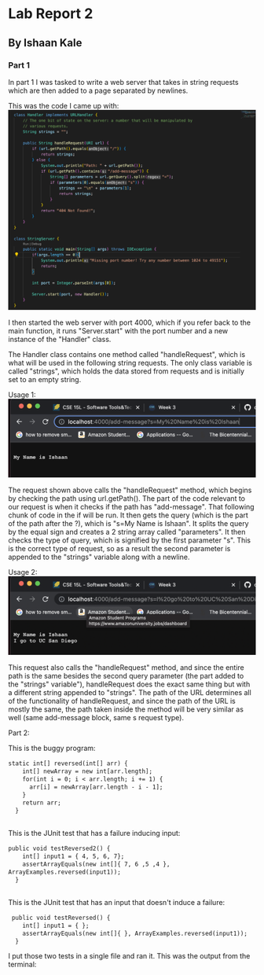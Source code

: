 # Lab Report 2
## By Ishaan Kale

### Part 1

In part 1 I was tasked to write a web server that takes in string requests which are then added
to a page separated by newlines.

This was the code I came up with:
![Image](ss1.png)

I then started the web server with port 4000, which if you refer back to the main function,
it runs "Server.start" with the port number and a new instance of the "Handler" class.

The Handler class contains one method called "handleRequest", which is what will be used
in the following string requests. The only class variable is called "strings", which holds the
data stored from requests and is initially set to an empty string.

Usage 1:
![Image](ss2.png)

The request shown above calls the "handleRequest" method, which begins by checking the path using url.getPath().
The part of the code relevant to our request is when it checks if the path has "add-message". That following chunk of 
code in the if will be run. It then gets the query (which is the part of the path after the ?), which is
"s=My Name is Ishaan". It splits the query by the equal sign and creates a 2 string array called "parameters".
It then checks the type of query, which is signified by the first parameter "s". This is the correct type of request,
so as a result the second parameter is appended to the "strings" variable along with a newline.

Usage 2:
![Image](ss3.png)

This request also calls the "handleRequest" method, and since the entire path is the same besides the second
query parameter (the part added to the "strings" variable"), handleRequest does the exact same thing but with a
different string appended to "strings". The path of the URL determines all of the functionality of handleRequest,
and since the path of the URL is mostly the same, the path taken inside the method will be very similar as well
(same add-message block, same s request type).



Part 2:

This is the buggy program:

```
static int[] reversed(int[] arr) {
    int[] newArray = new int[arr.length];
    for(int i = 0; i < arr.length; i += 1) {
      arr[i] = newArray[arr.length - i - 1];
    }
    return arr;
  }
 
```

This is the JUnit test that has a failure inducing input:
```
public void testReversed2() {
    int[] input1 = { 4, 5, 6, 7};
    assertArrayEquals(new int[]{ 7, 6 ,5 ,4 }, ArrayExamples.reversed(input1));
  }
  
```

This is the JUnit test that has an input that doesn't induce a failure:

```
 public void testReversed() {
    int[] input1 = { };
    assertArrayEquals(new int[]{ }, ArrayExamples.reversed(input1));
  }
```

I put those two tests in a single file and ran it. This was the output from the terminal:


